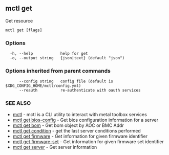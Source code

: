 [Auto generated by spf13/cobra]: <>

## mctl get

Get resource

```
mctl get [flags]
```

### Options

```
  -h, --help            help for get
  -o, --output string   {json|text} (default "json")
```

### Options inherited from parent commands

```
      --config string   config file (default is $XDG_CONFIG_HOME/mctl/config.yml)
      --reauth          re-authenticate with oauth services
```

### SEE ALSO

* [mctl](mctl.md)	 - mctl is a CLI utility to interact with metal toolbox services
* [mctl get bios-config](mctl_get_bios-config.md)	 - Get bios configuration information for a server
* [mctl get bom](mctl_get_bom.md)	 - Get bom object by AOC or BMC Addr
* [mctl get condition](mctl_get_condition.md)	 - get the last server conditions performed
* [mctl get firmware](mctl_get_firmware.md)	 - Get information for given firmware identifier
* [mctl get firmware-set](mctl_get_firmware-set.md)	 - Get information for given firmware set identifier
* [mctl get server](mctl_get_server.md)	 - Get server information

